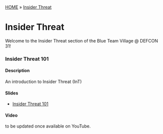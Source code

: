 [HOME](../README.md) » [Insider Threat](README.md)
# Insider Threat
Welcome to the Insider Threat section of the Blue Team Village @ DEFCON 31!

### Insider Threat 101
#### Description
An introduction to Insider Threat (InT)

#### Slides
- [Insider Threat 101](<Presentations\BTV_DC31_Insider_Threat_101.pptx>)

#### Video
to be updated once available on YouTube.
